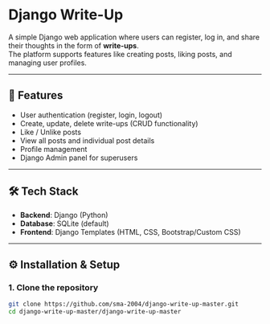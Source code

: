 # Django Write-Up

A simple Django web application where users can register, log in, and share their thoughts in the form of **write-ups**.  
The platform supports features like creating posts, liking posts, and managing user profiles.

---

## 🚀 Features

- User authentication (register, login, logout)  
- Create, update, delete write-ups (CRUD functionality)  
- Like / Unlike posts  
- View all posts and individual post details  
- Profile management  
- Django Admin panel for superusers  

---

## 🛠 Tech Stack

- **Backend**: Django (Python)  
- **Database**: SQLite (default)  
- **Frontend**: Django Templates (HTML, CSS, Bootstrap/Custom CSS)  

---

## ⚙️ Installation & Setup

### 1. Clone the repository
```bash
git clone https://github.com/sma-2004/django-write-up-master.git
cd django-write-up-master/django-write-up-master
